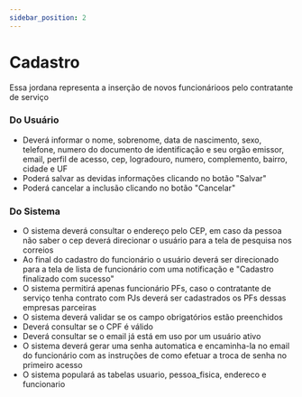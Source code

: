 ```yaml
---
sidebar_position: 2
---
```


# Cadastro

Essa jordana representa a inserção de novos funcionárioos pelo contratante de serviço

### Do Usuário

- Deverá informar o nome, sobrenome, data de nascimento, sexo, telefone, numero do documento de identificação e seu orgão emissor, email, perfil de acesso, cep, logradouro, numero, complemento, bairro, cidade e UF
- Poderá salvar as devidas informações clicando no botão "Salvar"
- Poderá cancelar a inclusão clicando no botão "Cancelar"


### Do Sistema
- O sistema deverá consultar o endereço pelo CEP, em caso da pessoa não saber o cep deverá direcionar o usuário para a tela de pesquisa nos correios
- Ao final do cadastro do funcionário o usuário deverá ser direcionado para a tela de lista de funcionário com uma notificação e "Cadastro finalizado com sucesso"
- O sistema permitirá apenas funcionário PFs, caso o contratante de serviço tenha contrato com PJs deverá ser cadastrados os PFs dessas empresas parceiras
- O sistema deverá validar se os campo obrigatórios estão preenchidos
- Deverá consultar se o CPF é válido
- Deverá consultar se o email já está em uso por um usuário ativo
- O sistema deverá gerar uma senha automatica e encaminha-la no email do funcionário com as instruções de como efetuar a troca de senha no primeiro acesso
- O sistema populará as tabelas usuario, pessoa_fisica, endereco e funcionario